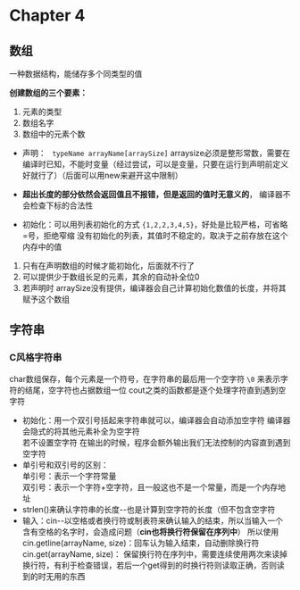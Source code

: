 # Chapter 4

## 数组
一种数据结构，能储存多个同类型的值

**创建数组的三个要素：**
1. 元素的类型
2. 数组名字
3. 数组中的元素个数

- 声明： ` typeName arrayName[arraySize]`
arraysize必须是整形常数，需要在编译时已知，不能时变量（经过尝试，可以是变量，只要在运行到声明前定义好就行了）（后面可以用new来避开这中限制）

- **超出长度的部分依然会返回值且不报错，但是返回的值时无意义的**， 编译器不会检查下标的合法性

- 初始化：可以用列表初始化的方式 `{1,2,2,3,4,5}`，好处是比较严格，可省略=号，拒绝窄缩
没有初始化的列表，其值时不稳定的，取决于之前存放在这个内存中的值
1. 只有在声明数组的时候才能初始化，后面就不行了
2. 可以提供少于数组长足的元素，其余的自动补全位0
3. 若声明时 arraySize没有提供，编译器会自己计算初始化数值的长度，并将其赋予这个数组

## 字符串

### C风格字符串
char数组保存，每个元素是一个符号，在字符串的最后用一个空字符 `\0` 来表示字符的结尾，空字符也占据数组一位
cout之类的函数都是逐个处理字符直到遇到空字符

- 初始化：用一个双引号括起来字符串就可以，编译器会自动添加空字符
编译器会隐式的将其他元素补全为空字符  
若不设置空字符 在输出的时候，程序会额外输出我们无法控制的内容直到遇到空字符
- 单引号和双引号的区别：  
单引号：表示一个字符常量  
双引号：表示一个字符+空字符，且一般这也不是一个常量，而是一个内存地址
- strlen()来确认字符串的长度--也是计算到空字符的长度（但不包含空字符
- 输入：cin--以空格或者换行符或制表符来确认输入的结束，所以当输入一个含有空格的名字时，会造成问题（**cin也将换行符保留在序列中**）
所以使用  
cin.getline(arrayName, size)：回车认为输入结束，自动删除换行符
cin.get(arrayName, size)： 保留换行符在序列中，需要连续使用两次来读掉换行符，有利于检查错误，若后一个get得到的时换行符则读取正确，否则读到的时无用的东西  




